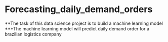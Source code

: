 # Forecasting_daily_demand_orders
**The task of this data science project is to build a machine learning model 
***The machine learning model will predict daily demand order for a brazilian logistics company
